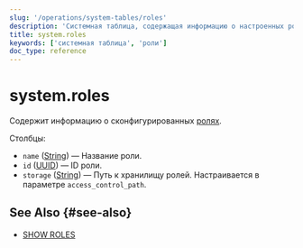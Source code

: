 ```yaml
---
slug: '/operations/system-tables/roles'
description: 'Системная таблица, содержащая информацию о настроенных ролях.'
title: system.roles
keywords: ['системная таблица', 'роли']
doc_type: reference
---
```

# system.roles

Содержит информацию о сконфигурированных [ролях](../../guides/sre/user-management/index.md#role-management).

Столбцы:

- `name` ([String](../../sql-reference/data-types/string.md)) — Название роли.
- `id` ([UUID](../../sql-reference/data-types/uuid.md)) — ID роли.
- `storage` ([String](../../sql-reference/data-types/string.md)) — Путь к хранилищу ролей. Настраивается в параметре `access_control_path`.

## See Also {#see-also}

- [SHOW ROLES](/sql-reference/statements/show#show-roles)